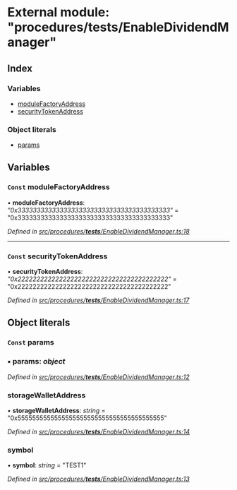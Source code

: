 # External module: "procedures/**tests**/EnableDividendManager"

## Index

### Variables

- [moduleFactoryAddress](_procedures___tests___enabledividendmanager_.md#const-modulefactoryaddress)
- [securityTokenAddress](_procedures___tests___enabledividendmanager_.md#const-securitytokenaddress)

### Object literals

- [params](_procedures___tests___enabledividendmanager_.md#const-params)

## Variables

### `Const` moduleFactoryAddress

• **moduleFactoryAddress**: _"0x3333333333333333333333333333333333333333"_ = "0x3333333333333333333333333333333333333333"

_Defined in [src/procedures/**tests**/EnableDividendManager.ts:18](https://github.com/PolymathNetwork/polymath-sdk/blob/660aba8/src/procedures/__tests__/EnableDividendManager.ts#L18)_

---

### `Const` securityTokenAddress

• **securityTokenAddress**: _"0x2222222222222222222222222222222222222222"_ = "0x2222222222222222222222222222222222222222"

_Defined in [src/procedures/**tests**/EnableDividendManager.ts:17](https://github.com/PolymathNetwork/polymath-sdk/blob/660aba8/src/procedures/__tests__/EnableDividendManager.ts#L17)_

## Object literals

### `Const` params

### ▪ **params**: _object_

_Defined in [src/procedures/**tests**/EnableDividendManager.ts:12](https://github.com/PolymathNetwork/polymath-sdk/blob/660aba8/src/procedures/__tests__/EnableDividendManager.ts#L12)_

### storageWalletAddress

• **storageWalletAddress**: _string_ = "0x5555555555555555555555555555555555555555"

_Defined in [src/procedures/**tests**/EnableDividendManager.ts:14](https://github.com/PolymathNetwork/polymath-sdk/blob/660aba8/src/procedures/__tests__/EnableDividendManager.ts#L14)_

### symbol

• **symbol**: _string_ = "TEST1"

_Defined in [src/procedures/**tests**/EnableDividendManager.ts:13](https://github.com/PolymathNetwork/polymath-sdk/blob/660aba8/src/procedures/__tests__/EnableDividendManager.ts#L13)_

